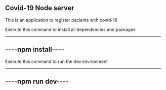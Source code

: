 ## Covid-19 Node server

This is an application to register pacients with covid-19

Execute this command to install all dependencies and packages

-------------------
----npm install----
-------------------

Execute this command to run the dev environment

-------------------
----npm run dev----
-------------------

